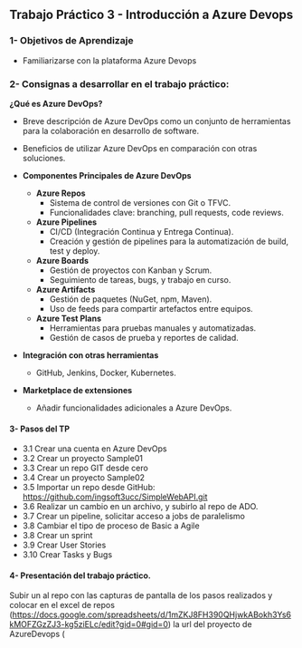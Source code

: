 ## Trabajo Práctico 3 - Introducción a Azure Devops

### 1- Objetivos de Aprendizaje
 - Familiarizarse con la plataforma Azure Devops 

### 2- Consignas a desarrollar en el trabajo práctico:

 **¿Qué es Azure DevOps?**
  - Breve descripción de Azure DevOps como un conjunto de herramientas para la colaboración en desarrollo de software.
  - Beneficios de utilizar Azure DevOps en comparación con otras soluciones.

- **Componentes Principales de Azure DevOps**
  - **Azure Repos**
    - Sistema de control de versiones con Git o TFVC.
    - Funcionalidades clave: branching, pull requests, code reviews.
  - **Azure Pipelines**
    - CI/CD (Integración Continua y Entrega Continua).
    - Creación y gestión de pipelines para la automatización de build, test y deploy.
  - **Azure Boards**
    - Gestión de proyectos con Kanban y Scrum.
    - Seguimiento de tareas, bugs, y trabajo en curso.
  - **Azure Artifacts**
    - Gestión de paquetes (NuGet, npm, Maven).
    - Uso de feeds para compartir artefactos entre equipos.
  - **Azure Test Plans**
    - Herramientas para pruebas manuales y automatizadas.
    - Gestión de casos de prueba y reportes de calidad.
- **Integración con otras herramientas**
  - GitHub, Jenkins, Docker, Kubernetes.
- **Marketplace de extensiones**
  - Añadir funcionalidades adicionales a Azure DevOps.

#### 3- Pasos del TP
 - 3.1 Crear una cuenta en Azure DevOps
 - 3.2 Crear un proyecto Sample01
 - 3.3 Crear un repo GIT desde cero
 - 3.4 Crear un proyecto Sample02
 - 3.5 Importar un repo desde GitHub: https://github.com/ingsoft3ucc/SimpleWebAPI.git
 - 3.6 Realizar un cambio en un archivo, y subirlo al repo de ADO.
 - 3.7 Crear un pipeline, solicitar acceso a jobs de paralelismo
 - 3.8 Cambiar el tipo de proceso de Basic a Agile
 - 3.8 Crear un sprint
 - 3.9 Crear User Stories
 - 3.10 Crear Tasks y Bugs

#### 4- Presentación del trabajo práctico.
Subir un al repo con las capturas de pantalla de los pasos realizados y colocar en el excel de repos (https://docs.google.com/spreadsheets/d/1mZKJ8FH390QHjwkABokh3Ys6kMOFZGzZJ3-kg5ziELc/edit?gid=0#gid=0) la url del proyecto de AzureDevops (
